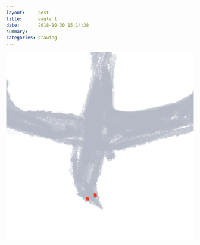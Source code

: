 ```yaml
---
layout:     post
title:      eagle 1
date:       2018-10-30 15:14:38
summary:    
categories: drawing
---
```

![eagle 1](/images/diary/eagle-1.png ".")
